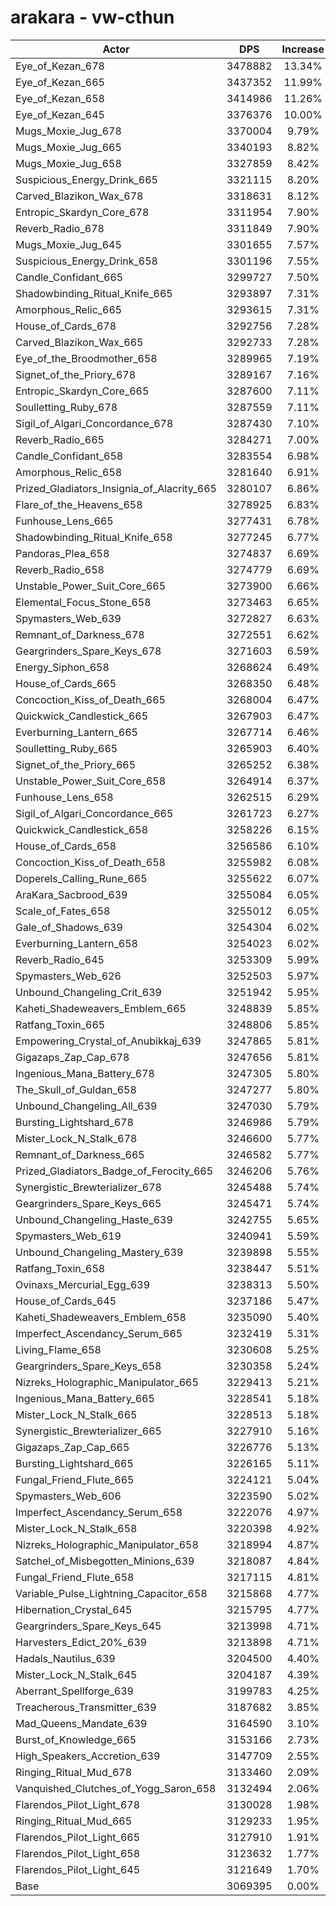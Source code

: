 # arakara - vw-cthun
| Actor | DPS | Increase |
|---|:---:|:---:|
|Eye_of_Kezan_678|3478882|13.34%|
|Eye_of_Kezan_665|3437352|11.99%|
|Eye_of_Kezan_658|3414986|11.26%|
|Eye_of_Kezan_645|3376376|10.00%|
|Mugs_Moxie_Jug_678|3370004|9.79%|
|Mugs_Moxie_Jug_665|3340193|8.82%|
|Mugs_Moxie_Jug_658|3327859|8.42%|
|Suspicious_Energy_Drink_665|3321115|8.20%|
|Carved_Blazikon_Wax_678|3318631|8.12%|
|Entropic_Skardyn_Core_678|3311954|7.90%|
|Reverb_Radio_678|3311849|7.90%|
|Mugs_Moxie_Jug_645|3301655|7.57%|
|Suspicious_Energy_Drink_658|3301196|7.55%|
|Candle_Confidant_665|3299727|7.50%|
|Shadowbinding_Ritual_Knife_665|3293897|7.31%|
|Amorphous_Relic_665|3293615|7.31%|
|House_of_Cards_678|3292756|7.28%|
|Carved_Blazikon_Wax_665|3292733|7.28%|
|Eye_of_the_Broodmother_658|3289965|7.19%|
|Signet_of_the_Priory_678|3289167|7.16%|
|Entropic_Skardyn_Core_665|3287600|7.11%|
|Soulletting_Ruby_678|3287559|7.11%|
|Sigil_of_Algari_Concordance_678|3287430|7.10%|
|Reverb_Radio_665|3284271|7.00%|
|Candle_Confidant_658|3283554|6.98%|
|Amorphous_Relic_658|3281640|6.91%|
|Prized_Gladiators_Insignia_of_Alacrity_665|3280107|6.86%|
|Flare_of_the_Heavens_658|3278925|6.83%|
|Funhouse_Lens_665|3277431|6.78%|
|Shadowbinding_Ritual_Knife_658|3277245|6.77%|
|Pandoras_Plea_658|3274837|6.69%|
|Reverb_Radio_658|3274779|6.69%|
|Unstable_Power_Suit_Core_665|3273900|6.66%|
|Elemental_Focus_Stone_658|3273463|6.65%|
|Spymasters_Web_639|3272827|6.63%|
|Remnant_of_Darkness_678|3272551|6.62%|
|Geargrinders_Spare_Keys_678|3271603|6.59%|
|Energy_Siphon_658|3268624|6.49%|
|House_of_Cards_665|3268350|6.48%|
|Concoction_Kiss_of_Death_665|3268004|6.47%|
|Quickwick_Candlestick_665|3267903|6.47%|
|Everburning_Lantern_665|3267714|6.46%|
|Soulletting_Ruby_665|3265903|6.40%|
|Signet_of_the_Priory_665|3265252|6.38%|
|Unstable_Power_Suit_Core_658|3264914|6.37%|
|Funhouse_Lens_658|3262515|6.29%|
|Sigil_of_Algari_Concordance_665|3261723|6.27%|
|Quickwick_Candlestick_658|3258226|6.15%|
|House_of_Cards_658|3256586|6.10%|
|Concoction_Kiss_of_Death_658|3255982|6.08%|
|Doperels_Calling_Rune_665|3255622|6.07%|
|AraKara_Sacbrood_639|3255084|6.05%|
|Scale_of_Fates_658|3255012|6.05%|
|Gale_of_Shadows_639|3254304|6.02%|
|Everburning_Lantern_658|3254023|6.02%|
|Reverb_Radio_645|3253309|5.99%|
|Spymasters_Web_626|3252503|5.97%|
|Unbound_Changeling_Crit_639|3251942|5.95%|
|Kaheti_Shadeweavers_Emblem_665|3248839|5.85%|
|Ratfang_Toxin_665|3248806|5.85%|
|Empowering_Crystal_of_Anubikkaj_639|3247865|5.81%|
|Gigazaps_Zap_Cap_678|3247656|5.81%|
|Ingenious_Mana_Battery_678|3247305|5.80%|
|The_Skull_of_Guldan_658|3247277|5.80%|
|Unbound_Changeling_All_639|3247030|5.79%|
|Bursting_Lightshard_678|3246986|5.79%|
|Mister_Lock_N_Stalk_678|3246600|5.77%|
|Remnant_of_Darkness_665|3246582|5.77%|
|Prized_Gladiators_Badge_of_Ferocity_665|3246206|5.76%|
|Synergistic_Brewterializer_678|3245488|5.74%|
|Geargrinders_Spare_Keys_665|3245471|5.74%|
|Unbound_Changeling_Haste_639|3242755|5.65%|
|Spymasters_Web_619|3240941|5.59%|
|Unbound_Changeling_Mastery_639|3239898|5.55%|
|Ratfang_Toxin_658|3238447|5.51%|
|Ovinaxs_Mercurial_Egg_639|3238313|5.50%|
|House_of_Cards_645|3237186|5.47%|
|Kaheti_Shadeweavers_Emblem_658|3235090|5.40%|
|Imperfect_Ascendancy_Serum_665|3232419|5.31%|
|Living_Flame_658|3230608|5.25%|
|Geargrinders_Spare_Keys_658|3230358|5.24%|
|Nizreks_Holographic_Manipulator_665|3229413|5.21%|
|Ingenious_Mana_Battery_665|3228541|5.18%|
|Mister_Lock_N_Stalk_665|3228513|5.18%|
|Synergistic_Brewterializer_665|3227910|5.16%|
|Gigazaps_Zap_Cap_665|3226776|5.13%|
|Bursting_Lightshard_665|3226165|5.11%|
|Fungal_Friend_Flute_665|3224121|5.04%|
|Spymasters_Web_606|3223590|5.02%|
|Imperfect_Ascendancy_Serum_658|3222076|4.97%|
|Mister_Lock_N_Stalk_658|3220398|4.92%|
|Nizreks_Holographic_Manipulator_658|3218994|4.87%|
|Satchel_of_Misbegotten_Minions_639|3218087|4.84%|
|Fungal_Friend_Flute_658|3217115|4.81%|
|Variable_Pulse_Lightning_Capacitor_658|3215868|4.77%|
|Hibernation_Crystal_645|3215795|4.77%|
|Geargrinders_Spare_Keys_645|3213998|4.71%|
|Harvesters_Edict_20%_639|3213898|4.71%|
|Hadals_Nautilus_639|3204500|4.40%|
|Mister_Lock_N_Stalk_645|3204187|4.39%|
|Aberrant_Spellforge_639|3199783|4.25%|
|Treacherous_Transmitter_639|3187682|3.85%|
|Mad_Queens_Mandate_639|3164590|3.10%|
|Burst_of_Knowledge_665|3153166|2.73%|
|High_Speakers_Accretion_639|3147709|2.55%|
|Ringing_Ritual_Mud_678|3133460|2.09%|
|Vanquished_Clutches_of_Yogg_Saron_658|3132494|2.06%|
|Flarendos_Pilot_Light_678|3130028|1.98%|
|Ringing_Ritual_Mud_665|3129233|1.95%|
|Flarendos_Pilot_Light_665|3127910|1.91%|
|Flarendos_Pilot_Light_658|3123632|1.77%|
|Flarendos_Pilot_Light_645|3121649|1.70%|
|Base|3069395|0.00%|
